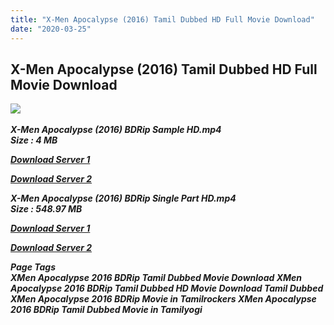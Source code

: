 ```yaml
---
title: "X-Men Apocalypse (2016) Tamil Dubbed HD Full Movie Download"
date: "2020-03-25"
---
```


## X-Men Apocalypse (2016) Tamil Dubbed HD Full Movie Download

![](https://images.moviebuff.com/93f76e72-1196-4894-9fb1-068d66d1573e?w=1000) 

_**X-Men Apocalypse (2016) BDRip Sample HD.mp4  
Size : 4 MB**_

[_**Download Server 1**_](http://n.wetransfer.vip/files/Tamil{fd620c6e78cfff08ebfb4d2d3131a235617ba7e0206610644c5f25f325d4dc51}20Dubbed{fd620c6e78cfff08ebfb4d2d3131a235617ba7e0206610644c5f25f325d4dc51}20Movies/Tamil{fd620c6e78cfff08ebfb4d2d3131a235617ba7e0206610644c5f25f325d4dc51}20Recent{fd620c6e78cfff08ebfb4d2d3131a235617ba7e0206610644c5f25f325d4dc51}20Dubbed{fd620c6e78cfff08ebfb4d2d3131a235617ba7e0206610644c5f25f325d4dc51}20Movies/X-Men{fd620c6e78cfff08ebfb4d2d3131a235617ba7e0206610644c5f25f325d4dc51}20Apocalypse{fd620c6e78cfff08ebfb4d2d3131a235617ba7e0206610644c5f25f325d4dc51}20(2016)/X-Men{fd620c6e78cfff08ebfb4d2d3131a235617ba7e0206610644c5f25f325d4dc51}20Apocalypse{fd620c6e78cfff08ebfb4d2d3131a235617ba7e0206610644c5f25f325d4dc51}20(2016){fd620c6e78cfff08ebfb4d2d3131a235617ba7e0206610644c5f25f325d4dc51}20BDRip/X-Men{fd620c6e78cfff08ebfb4d2d3131a235617ba7e0206610644c5f25f325d4dc51}20Apocalypse{fd620c6e78cfff08ebfb4d2d3131a235617ba7e0206610644c5f25f325d4dc51}20(2016){fd620c6e78cfff08ebfb4d2d3131a235617ba7e0206610644c5f25f325d4dc51}20BDRip{fd620c6e78cfff08ebfb4d2d3131a235617ba7e0206610644c5f25f325d4dc51}20Sample{fd620c6e78cfff08ebfb4d2d3131a235617ba7e0206610644c5f25f325d4dc51}20HD.mp4)

[_**Download Server 2**_](http://n.wetransfer.vip/files/Tamil{fd620c6e78cfff08ebfb4d2d3131a235617ba7e0206610644c5f25f325d4dc51}20Dubbed{fd620c6e78cfff08ebfb4d2d3131a235617ba7e0206610644c5f25f325d4dc51}20Movies/Tamil{fd620c6e78cfff08ebfb4d2d3131a235617ba7e0206610644c5f25f325d4dc51}20Recent{fd620c6e78cfff08ebfb4d2d3131a235617ba7e0206610644c5f25f325d4dc51}20Dubbed{fd620c6e78cfff08ebfb4d2d3131a235617ba7e0206610644c5f25f325d4dc51}20Movies/X-Men{fd620c6e78cfff08ebfb4d2d3131a235617ba7e0206610644c5f25f325d4dc51}20Apocalypse{fd620c6e78cfff08ebfb4d2d3131a235617ba7e0206610644c5f25f325d4dc51}20(2016)/X-Men{fd620c6e78cfff08ebfb4d2d3131a235617ba7e0206610644c5f25f325d4dc51}20Apocalypse{fd620c6e78cfff08ebfb4d2d3131a235617ba7e0206610644c5f25f325d4dc51}20(2016){fd620c6e78cfff08ebfb4d2d3131a235617ba7e0206610644c5f25f325d4dc51}20BDRip/X-Men{fd620c6e78cfff08ebfb4d2d3131a235617ba7e0206610644c5f25f325d4dc51}20Apocalypse{fd620c6e78cfff08ebfb4d2d3131a235617ba7e0206610644c5f25f325d4dc51}20(2016){fd620c6e78cfff08ebfb4d2d3131a235617ba7e0206610644c5f25f325d4dc51}20BDRip{fd620c6e78cfff08ebfb4d2d3131a235617ba7e0206610644c5f25f325d4dc51}20Sample{fd620c6e78cfff08ebfb4d2d3131a235617ba7e0206610644c5f25f325d4dc51}20HD.mp4)

_**X-Men Apocalypse (2016) BDRip Single Part HD.mp4  
Size : 548.97 MB**_

[_**Download Server 1**_](http://n.wetransfer.vip/files/Tamil{fd620c6e78cfff08ebfb4d2d3131a235617ba7e0206610644c5f25f325d4dc51}20Dubbed{fd620c6e78cfff08ebfb4d2d3131a235617ba7e0206610644c5f25f325d4dc51}20Movies/Tamil{fd620c6e78cfff08ebfb4d2d3131a235617ba7e0206610644c5f25f325d4dc51}20Recent{fd620c6e78cfff08ebfb4d2d3131a235617ba7e0206610644c5f25f325d4dc51}20Dubbed{fd620c6e78cfff08ebfb4d2d3131a235617ba7e0206610644c5f25f325d4dc51}20Movies/X-Men{fd620c6e78cfff08ebfb4d2d3131a235617ba7e0206610644c5f25f325d4dc51}20Apocalypse{fd620c6e78cfff08ebfb4d2d3131a235617ba7e0206610644c5f25f325d4dc51}20(2016)/X-Men{fd620c6e78cfff08ebfb4d2d3131a235617ba7e0206610644c5f25f325d4dc51}20Apocalypse{fd620c6e78cfff08ebfb4d2d3131a235617ba7e0206610644c5f25f325d4dc51}20(2016){fd620c6e78cfff08ebfb4d2d3131a235617ba7e0206610644c5f25f325d4dc51}20BDRip/X-Men{fd620c6e78cfff08ebfb4d2d3131a235617ba7e0206610644c5f25f325d4dc51}20Apocalypse{fd620c6e78cfff08ebfb4d2d3131a235617ba7e0206610644c5f25f325d4dc51}20(2016){fd620c6e78cfff08ebfb4d2d3131a235617ba7e0206610644c5f25f325d4dc51}20BDRip{fd620c6e78cfff08ebfb4d2d3131a235617ba7e0206610644c5f25f325d4dc51}20Single{fd620c6e78cfff08ebfb4d2d3131a235617ba7e0206610644c5f25f325d4dc51}20Part{fd620c6e78cfff08ebfb4d2d3131a235617ba7e0206610644c5f25f325d4dc51}20HD.mp4)

[_**Download Server 2**_](http://n.wetransfer.vip/files/Tamil{fd620c6e78cfff08ebfb4d2d3131a235617ba7e0206610644c5f25f325d4dc51}20Dubbed{fd620c6e78cfff08ebfb4d2d3131a235617ba7e0206610644c5f25f325d4dc51}20Movies/Tamil{fd620c6e78cfff08ebfb4d2d3131a235617ba7e0206610644c5f25f325d4dc51}20Recent{fd620c6e78cfff08ebfb4d2d3131a235617ba7e0206610644c5f25f325d4dc51}20Dubbed{fd620c6e78cfff08ebfb4d2d3131a235617ba7e0206610644c5f25f325d4dc51}20Movies/X-Men{fd620c6e78cfff08ebfb4d2d3131a235617ba7e0206610644c5f25f325d4dc51}20Apocalypse{fd620c6e78cfff08ebfb4d2d3131a235617ba7e0206610644c5f25f325d4dc51}20(2016)/X-Men{fd620c6e78cfff08ebfb4d2d3131a235617ba7e0206610644c5f25f325d4dc51}20Apocalypse{fd620c6e78cfff08ebfb4d2d3131a235617ba7e0206610644c5f25f325d4dc51}20(2016){fd620c6e78cfff08ebfb4d2d3131a235617ba7e0206610644c5f25f325d4dc51}20BDRip/X-Men{fd620c6e78cfff08ebfb4d2d3131a235617ba7e0206610644c5f25f325d4dc51}20Apocalypse{fd620c6e78cfff08ebfb4d2d3131a235617ba7e0206610644c5f25f325d4dc51}20(2016){fd620c6e78cfff08ebfb4d2d3131a235617ba7e0206610644c5f25f325d4dc51}20BDRip{fd620c6e78cfff08ebfb4d2d3131a235617ba7e0206610644c5f25f325d4dc51}20Single{fd620c6e78cfff08ebfb4d2d3131a235617ba7e0206610644c5f25f325d4dc51}20Part{fd620c6e78cfff08ebfb4d2d3131a235617ba7e0206610644c5f25f325d4dc51}20HD.mp4)

_**Page Tags  
XMen Apocalypse 2016 BDRip Tamil Dubbed Movie Download XMen Apocalypse 2016 BDRip Tamil Dubbed HD Movie Download Tamil Dubbed XMen Apocalypse 2016 BDRip Movie in Tamilrockers XMen Apocalypse 2016 BDRip Tamil Dubbed Movie in Tamilyogi**_
